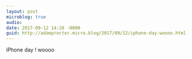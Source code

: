 ```yaml
---
layout: post
microblog: true
audio: 
date: 2017-09-12 14:28 -0000
guid: http://adamprocter.micro.blog/2017/09/12/iphone-day-woooo.html
---
```

iPhone day ! woooo
